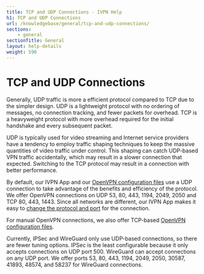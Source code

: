 ```yaml
---
title: TCP and UDP Connections - IVPN Help
h1: TCP and UDP Connections
url: /knowledgebase/general/tcp-and-udp-connections/
sections:
    - general
sectionTitle: General
layout: help-details
weight: 590
---
```

# TCP and UDP Connections

Generally, UDP traffic is more a efficient protocol compared to TCP due to the simpler design. UDP is a lightweight protocol with no ordering of messages, no connection tracking, and fewer packets for overhead. TCP is a heavyweight protocol with more overhead required for the initial handshake and every subsequent packet.

UDP is typically used for video streaming and Internet service providers have a tendency to employ traffic shaping techniques to keep the massive quantities of video traffic under control. This shaping can catch UDP-based VPN traffic accidentally, which may result in a slower connection that expected. Switching to the TCP protocol may result in a connection with better performance.

By default, our IVPN App and our [OpenVPN configuration files](/releases/config/ivpn-openvpn-config.zip) use a UDP connection to take advantage of the benefits and efficiency of the protocol. We offer OpenVPN connections on UDP 53, 80, 443, 1194, 2049, 2050 and TCP 80, 443, 1443. Since all networks are different, our IVPN App makes it easy to [change the protocol and port](/knowledgebase/troubleshooting/how-do-i-change-the-port-or-protocol-used-to-connect/) for the connection.

For manual OpenVPN connections, we also offer TCP-based [OpenVPN configuration files](/releases/config/ivpn-openvpn-config-tcp.zip).

Currently, IPSec and WireGuard only use UDP-based connections, so there are fewer tuning options. IPSec is the least configurable because it only accepts connections on UDP port 500. WireGuard can accept connections on any UDP port. We offer ports 53, 80, 443, 1194, 2049, 2050, 30587, 41893, 48574, and 58237 for WireGuard connections.
